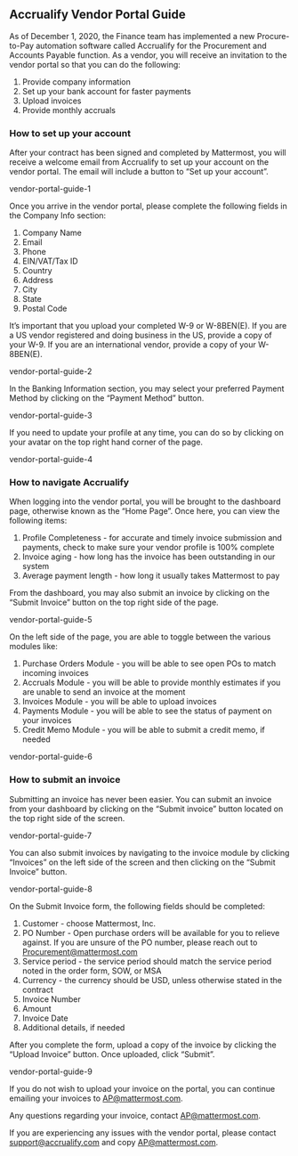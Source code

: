 ## Accrualify Vendor Portal Guide

As of December 1, 2020, the Finance team has implemented a new Procure-to-Pay automation software called Accrualify for the Procurement and Accounts Payable function. As a vendor, you will receive an invitation to the vendor portal so that you can do the following:

 1. Provide company information
 2. Set up your bank account for faster payments
 3. Upload invoices
 4. Provide monthly accruals

### How to set up your account
After your contract has been signed and completed by Mattermost, you will receive a welcome email from Accrualify to set up your account on the vendor portal. The email will include a button to “Set up your account”.

vendor-portal-guide-1

Once you arrive in the vendor portal, please complete the following fields in the Company Info section:

 1. Company Name
 2. Email
 3. Phone
 4. EIN/VAT/Tax ID
 5. Country
 6. Address
 7. City
 8. State
 9. Postal Code

It’s important that you upload your completed W-9 or W-8BEN(E). If you are a US vendor registered and doing business in the US, provide a copy of your W-9. If you are an international vendor, provide a copy of your W-8BEN(E).

vendor-portal-guide-2

In the Banking Information section, you may select your preferred Payment Method by clicking on the “Payment Method” button.

vendor-portal-guide-3

If you need to update your profile at any time, you can do so by clicking on your avatar on the top right hand corner of the page.

vendor-portal-guide-4

### How to navigate Accrualify

When logging into the vendor portal, you will be brought to the dashboard page, otherwise known as the “Home Page”. Once here, you can view the following items:

 1. Profile Completeness - for accurate and timely invoice submission and payments, check to make sure your vendor profile is 100% complete
 2. Invoice aging - how long has the invoice has been outstanding in our system
 3. Average payment length - how long it usually takes Mattermost to pay

From the dashboard, you may also submit an invoice by clicking on the “Submit Invoice” button on the top right side of the page.

vendor-portal-guide-5

On the left side of the page, you are able to toggle between the various modules like:

 1. Purchase Orders Module - you will be able to see open POs to match incoming invoices
 2. Accruals Module - you will be able to provide monthly estimates if you are unable to send an invoice at the moment
 3. Invoices Module - you will be able to upload invoices
 4. Payments Module - you will be able to see the status of payment on your invoices
 5. Credit Memo Module - you will be able to submit a credit memo, if needed
 
 vendor-portal-guide-6
 
 ### How to submit an invoice
 
Submitting an invoice has never been easier. You can submit an invoice from your dashboard by clicking on the “Submit invoice” button located on the top right side of the screen.

vendor-portal-guide-7

You can also submit invoices by navigating to the invoice module by clicking “Invoices” on the left side of the screen and then clicking on the “Submit Invoice” button.

vendor-portal-guide-8

On the Submit Invoice form, the following fields should be completed:

 1. Customer - choose Mattermost, Inc.
 2. PO Number - Open purchase orders will be available for you to relieve against. If you are unsure of the PO number, please reach out to Procurement@mattermost.com
 3. Service period - the service period should match the service period noted in the order form, SOW, or MSA
 4. Currency - the currency should be USD, unless otherwise stated in the contract
 5. Invoice Number
 6. Amount
 7. Invoice Date
 8. Additional details, if needed

After you complete the form, upload a copy of the invoice by clicking the “Upload Invoice” button. Once uploaded, click “Submit”.

vendor-portal-guide-9

If you do not wish to upload your invoice on the portal, you can continue emailing your invoices to AP@mattermost.com. 

Any questions regarding your invoice, contact AP@mattermost.com.

If you are experiencing any issues with the vendor portal, please contact support@accrualify.com and copy AP@mattermost.com.




